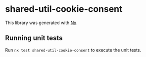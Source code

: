 # shared-util-cookie-consent

This library was generated with [Nx](https://nx.dev).

## Running unit tests

Run `nx test shared-util-cookie-consent` to execute the unit tests.
